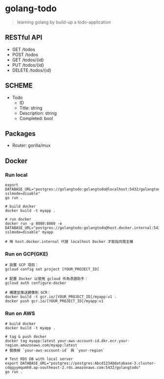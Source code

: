 # golang-todo

> learning golang by build-up a todo-application

## RESTful API

- GET /todos
- POST /todos
- GET /todos/{id}
- PUT /todos/{id}
- DELETE /todos/{id}

## SCHEME

- Todo
  - ID
  - Title: string
  - Description: string
  - Completed: bool

## Packages

- Router: gorilla/mux

## Docker

### Run local

```
export DATABASE_URL="postgres://golangtodo:golangtodo@localhost:5432/golangtodo?sslmode=disable" 
go run .
```

```
# build docker
docker build -t myapp .

# run docker
docker run -p 8080:8080 -e DATABASE_URL="postgres://golangtodo:golangtodo@host.docker.internal:5432/golangtodo?sslmode=disable" myapp

# 用 host.docker.internal 代替 localhost Docker 才能指向宿主機
```

### Run on GCP(GKE)

```
# 設置 GCP 項目：
gcloud config set project [YOUR_PROJECT_ID]

# 配置 Docker 以使用 gcloud 作為憑證助手：
gcloud auth configure-docker

# 構建並推送鏡像到 GCR：
docker build -t gcr.io/[YOUR_PROJECT_ID]/myapp:v1 .
docker push gcr.io/[YOUR_PROJECT_ID]/myapp:v1
```

### Run on AWS

```
# build docker
docker build -t myapp . 

# tag & push docker
docker tag myapp:latest your-aws-account-id.dkr.ecr.your-region.amazonaws.com/myapp:latest
# 替換掉 `your-aws-account-id` 與 `your-region`
```

```
# Test RDS DB with local server
export DATABASE_URL="postgres://postgres:Abcd1234@database-3.cluster-cdqgyymqumh0.ap-southeast-2.rds.amazonaws.com:5432/golangtodo"
go run .
```